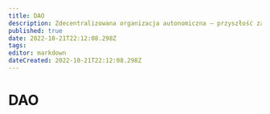 ```yaml
---
title: DAO
description: Zdecentralizowana organizacja autonomiczna – przyszłość zarządzania
published: true
date: 2022-10-21T22:12:08.298Z
tags: 
editor: markdown
dateCreated: 2022-10-21T22:12:08.298Z
---
```


# DAO